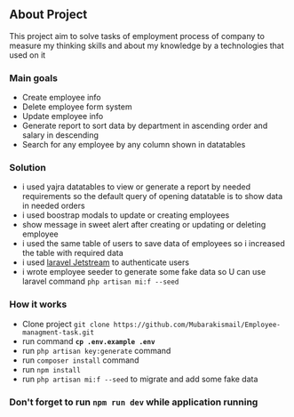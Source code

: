 ## About Project

This project aim to solve tasks of employment process of company to measure my thinking skills and about my knowledge by
a technologies that used on it

### Main goals

- Create employee info
- Delete employee form system
- Update employee info
- Generate report to sort data by department in ascending order and salary in descending
- Search for any employee by any column shown in datatables

### Solution

- i used yajra datatables to view or generate a report by needed requirements so the default query of opening datatable
  is to show data in needed orders
- i used boostrap modals to update or creating employees
- show message in sweet alert after creating or updating or deleting employee
- i used the same table of users to save data of employees so i increased the table with required data
- i used [laravel Jetstream](https://jetstream.laravel.com/3.x/introduction.html) to authenticate users
- i wrote employee seeder to generate some fake data so U can use laravel command `php artisan mi:f --seed`

### How it works

- Clone project `git clone https://github.com/Mubarakismail/Employee-managment-task.git`
- run command **`cp .env.example .env`**
- run `php artisan key:generate` command
- run `composer install` command
- run `npm install`
- run `php artisan mi:f --seed` to migrate and add some fake data

### Don't forget to run `npm run dev` while application running
